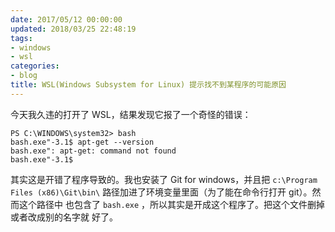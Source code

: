```yaml
---
date: 2017/05/12 00:00:00
updated: 2018/03/25 22:48:19
tags:
- windows
- wsl
categories:
- blog
title: WSL(Windows Subsystem for Linux) 提示找不到某程序的可能原因
---
```


今天我久违的打开了 WSL，结果发现它报了一个奇怪的错误：

    PS C:\WINDOWS\system32> bash
    bash.exe"-3.1$ apt-get --version
    bash.exe": apt-get: command not found
    bash.exe"-3.1$

其实这是开错了程序导致的。我也安装了 Git for windows，并且把 `c:\Program Files (x86)\Git\bin\` 路径加进了环境变量里面（为了能在命令行打开 git）。然而这个路径中 也包含了 `bash.exe` ，所以其实是开成这个程序了。把这个文件删掉或者改成别的名字就 好了。
